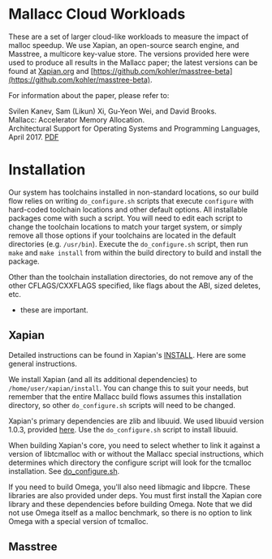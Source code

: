 Mallacc Cloud Workloads
=======================

These are a set of larger cloud-like workloads to measure the impact of malloc
speedup. We use Xapian, an open-source search engine, and Masstree, a multicore
key-value store. The versions provided here were used to produce all results in
the Mallacc paper; the latest versions can be found at
[Xapian.org](https://xapian.org) and
[https://github.com/kohler/masstree-beta](https://github.com/kohler/masstree-beta).

For information about the paper, please refer to:

Svilen Kanev, Sam (Likun) Xi, Gu-Yeon Wei, and David Brooks.  
Mallacc: Accelerator Memory Allocation.  
Architectural Support for Operating Systems and Programming Languages, April 2017.
[PDF](http://www.samxi.org/papers/kanev_asplos2017.pdf)

# Installation #

Our system has toolchains installed in non-standard locations, so our build flow
relies on writing `do_configure.sh` scripts that execute `configure` with hard-coded
toolchain locations and other default options. All installable packages come
with such a script. You will need to edit each script to change the toolchain
locations to match your target system, or simply remove all those options if your
toolchains are located in the default directories (e.g. `/usr/bin`). Execute the
`do_configure.sh` script, then run `make` and `make install` from within the build
directory to build and install the package.

Other than the toolchain installation directories, do not remove any of the
other CFLAGS/CXXFLAGS specified, like flags about the ABI, sized deletes, etc.
- these are important.

## Xapian ##

Detailed instructions can be found in Xapian's
[INSTALL](xapian/xapian-core-1.4.0/INSTALL). Here are some general instructions.

We install Xapian (and all its additional dependencies) to
`/home/user/xapian/install`. You can change this to suit your needs, but
remember that the entire Mallacc build flows assumes this installation
directory, so other `do_configure.sh` scripts will need to be changed.

Xapian's primary dependencies are zlib and libuuid. We used libuuid version
1.0.3, provided [here](xapian/deps/libuuid-1.0.3). Use the `do_configure.sh`
script to install libuuid.

When building Xapian's core, you need to select whether to link it against a
version of libtcmalloc with or without the Mallacc special instructions, which
determines which directory the configure script will look for the tcmalloc
installation.  See
[do_configure.sh](xapian/xapian-core-1.4.0/build/do_configure.sh).

If you need to build Omega, you'll also need libmagic and libpcre. These
libraries are also provided under deps. You must first install the Xapian core
library and these dependencies before building Omega. Note that we did not use
Omega itself as a malloc benchmark, so there is no option to link Omega with a
special version of tcmalloc.

## Masstree ##

